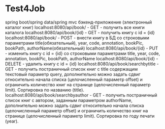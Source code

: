 # Test4Job
spring boot/spring data/spring mvc бэкенд-приложение (электронный каталог книг)
localhost:8080/api/book/ - GET - получить все книги каталога
localhost:8080/api/book/{id} - GET - получить книгу с id = {id}
localhost:8080/api/book/ - POST - внести книгу в БД со строковыми параметрами title(обязательный), year, code, annotation, bookPic, bookPath, authorName(обязательный)
localhost:8080/api/book/{id} - PUT - изменить книгу с id = {id} со строковыми параметрами title, year, code, annotation, bookPic, bookPath, authorName
localhost:8080/api/book/{id} - DELETE - удалить книгу с id = {id}
localhost:8080/api/book/searchbytitle - GET - получить постраничный список книг с title содержащим текстовый параметр query, дополнительно можно задать сдвиг относительно начала списка (целочисленный параметр offset) и ограничить количество книг на странице (целочисленный параметр limit). Сортировка по названию (title).
localhost:8080/api/book/searchbyauthor - GET - получить постраничный список книг с автором, заданным параметром authorName, дополнительно можно задать сдвиг относительно начала списка (целочисленный параметр offset) и ограничить количество книг на странице (целочисленный параметр limit). Сортировка по году печати (year).
